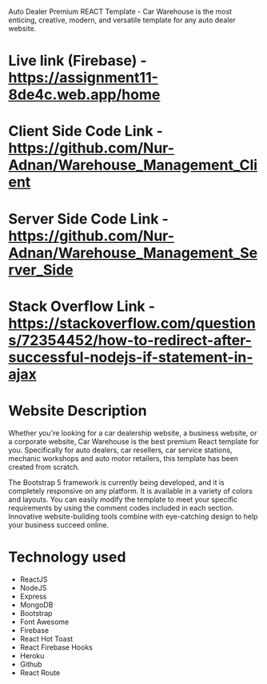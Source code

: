 Auto Dealer Premium REACT Template - Car Warehouse is the most enticing, creative, modern, and versatile template for any auto dealer website.

# Live link (Firebase) - https://assignment11-8de4c.web.app/home
# Client Side Code Link - https://github.com/Nur-Adnan/Warehouse_Management_Client
# Server Side Code Link - https://github.com/Nur-Adnan/Warehouse_Management_Server_Side
# Stack Overflow Link -https://stackoverflow.com/questions/72354452/how-to-redirect-after-successful-nodejs-if-statement-in-ajax


# Website Description

Whether you're looking for a car dealership website, a business website, or a corporate website, Car Warehouse is the best premium React template for you. Specifically for auto dealers, car resellers, car service stations, mechanic workshops and auto motor retailers, this template has been created from scratch.

The Bootstrap 5 framework is currently being developed, and it is completely responsive on any platform. It is available in a variety of colors and layouts. You can easily modify the template to meet your specific requirements by using the comment codes included in each section. Innovative website-building tools combine with eye-catching design to help your business succeed online.

# Technology used

* ReactJS
* NodeJS
* Express
* MongoDB
* Bootstrap
* Font Awesome
* Firebase
* React Hot Toast
* React Firebase Hooks
* Heroku
* Github
* React Route
